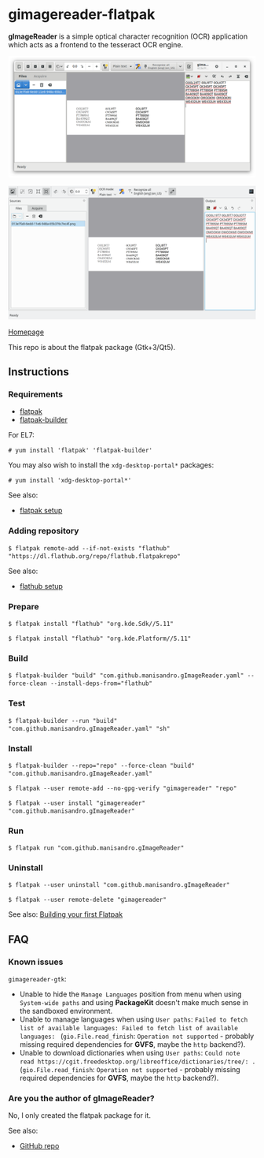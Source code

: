 # gimagereader-flatpak

**gImageReader** is a simple optical character recognition (OCR) application which acts as a frontend to the tesseract OCR engine.

![gimagereader-gtk3-flatpak screenshot](gimagereader-gtk3-flatpak.png)

![gimagereader-qt5-flatpak screenshot](gimagereader-qt5-flatpak.png)

[Homepage](https://github.com/manisandro/gImageReader)

This repo is about the flatpak package (Gtk+3/Qt5).

## Instructions

### Requirements

* [flatpak](https://github.com/flatpak/flatpak)
* [flatpak-builder](https://github.com/flatpak/flatpak-builder)

For EL7:

```
# yum install 'flatpak' 'flatpak-builder'
```

You may also wish to install the `xdg-desktop-portal*` packages:

```
# yum install 'xdg-desktop-portal*'
```

See also:

* [flatpak setup](https://flatpak.org/setup)

### Adding repository

```
$ flatpak remote-add --if-not-exists "flathub" "https://dl.flathub.org/repo/flathub.flatpakrepo"
```

See also:

* [flathub setup](http://docs.flatpak.org/en/latest/using-flatpak.html#add-a-remote)

### Prepare

```
$ flatpak install "flathub" "org.kde.Sdk//5.11"
```

```
$ flatpak install "flathub" "org.kde.Platform//5.11"
```

### Build

```
$ flatpak-builder "build" "com.github.manisandro.gImageReader.yaml" --force-clean --install-deps-from="flathub"
```

### Test

```
$ flatpak-builder --run "build" "com.github.manisandro.gImageReader.yaml" "sh"
```

### Install

```
$ flatpak-builder --repo="repo" --force-clean "build" "com.github.manisandro.gImageReader.yaml"
```

```
$ flatpak --user remote-add --no-gpg-verify "gimagereader" "repo"
```

```
$ flatpak --user install "gimagereader" "com.github.manisandro.gImageReader"
```

### Run

```
$ flatpak run "com.github.manisandro.gImageReader"
```

### Uninstall

```
$ flatpak --user uninstall "com.github.manisandro.gImageReader"
```

```
$ flatpak --user remote-delete "gimagereader"
```

See also: [Building your first Flatpak](http://docs.flatpak.org/en/latest/first-build.html)

## FAQ

### Known issues

`gimagereader-gtk`:
 * Unable to hide the `Manage Languages` position from menu when using `System-wide paths` and using **PackageKit** doesn't make much sense in the sandboxed environment.
 * Unable to manage languages when using `User paths`: `Failed to fetch list of available languages: Failed to fetch list of available languages: ` (`gio.File.read_finish`: `Operation not supported` - probably missing required dependencies for **GVFS**, maybe the `http` backend?).
 * Unable to download dictionaries when using `User paths`: `Could note read https://cgit.freedesktop.org/libreoffice/dictionaries/tree/: .` (`gio.File.read_finish`: `Operation not supported` - probably missing required dependencies for **GVFS**, maybe the `http` backend?).

### Are you the author of gImageReader?

No, I only created the flatpak package for it.

See also:

* [GitHub repo](https://github.com/manisandro/gImageReader)

